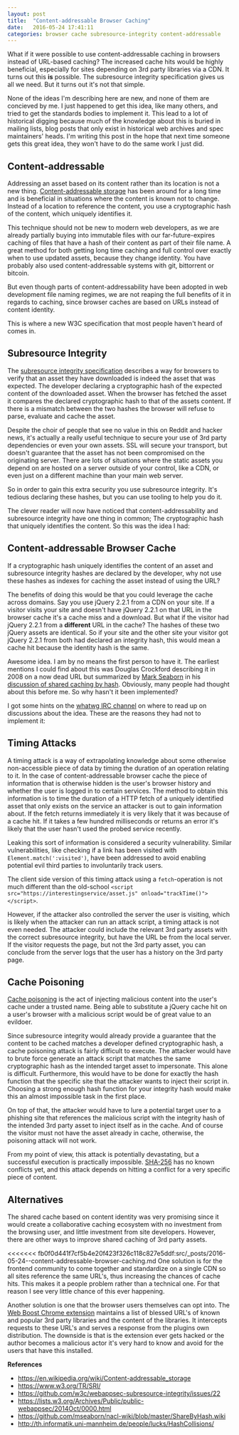 ```yaml
---
layout: post
title:  "Content-addressable Browser Caching"
date:   2016-05-24 17:41:11
categories: browser cache subresource-integrity content-addressable
---
```


What if it were possible to use content-addressable caching in browsers instead of URL-based caching? The increased cache hits would be highly beneficial, especially for sites depending on 3rd party libraries via a CDN. It turns out this **is** possible. The subresource integrity specification gives us all we need. But it turns out it's not that simple.

None of the ideas I'm describing here are new, and none of them are concieved by me. I just happened to get this idea, like many others, and tried to get the standards bodies to implement it. This lead to a lot of historical digging because much of the knowledge about this is buried in mailing lists, blog posts that only exist in historical web archives and spec maintainers' heads. I'm writing this post in the hope that next time someone gets this great idea, they won't have to do the same work I just did.


## Content-addressable

Addressing an asset based on its content rather than its location is not a new thing. [Content-addressable storage](https://en.wikipedia.org/wiki/Content-addressable_storage) has been around for a long time and is beneficial in situations where the content is known not to change. Instead of a location to reference the content, you use a cryptographic hash of the content, which uniquely identifies it.

This technique should not be new to modern web developers, as we are already partially buying into immutable files with our far-future-expires caching of files that have a hash of their content as part of their file name. A great method for both getting long time caching and full control over exactly when to use updated assets, because they change identity. You have probably also used content-addressable systems with git, bittorrent or bitcoin.

But even though parts of content-addressability have been adopted in web development file naming regimes, we are not reaping the full benefits of it in regards to caching, since browser caches are based on URLs instead of content identity.

This is where a new W3C specification that most people haven't heard of comes in.

## Subresource Integrity

The [subresource integrity specification](https://www.w3.org/TR/SRI/) describes a way for browsers to verify that an asset they have downloaded is indeed the asset that was expected. The developer declaring a cryptographic hash of the expected content of the downloaded asset. When the browser has fetched the asset it compares the declared cryptographic hash to that of the assets content. If there is a mismatch between the two hashes the browser will refuse to parse, evaluate and cache the asset.

Despite the choir of people that see no value in this on Reddit and hacker news, it's actually a really useful technique to secure your use of 3rd party dependencies or even your own assets. SSL will secure your transport, but doesn't guarantee that the asset has not been compromised on the originating server. There are lots of situations where the static assets you depend on are hosted on a server outside of your control, like a CDN, or even just on a different machine than your main web server.

So in order to gain this extra security you use subresource integrity. It's tedious declaring these hashes, but you can use tooling to help you do it.

The clever reader will now have noticed that content-addressability and subresource integrity have one thing in common; The cryptographic hash that uniquely identifies the content. So this was the idea I had:

## Content-addressable Browser Cache

If a cryptographic hash uniquely identifies the content of an asset and subresource integrity hashes are declared by the developer, why not use these hashes as indexes for caching the asset instead of using the URL?

The benefits of doing this would be that you could leverage the cache across domains. Say you use jQuery 2.2.1 from a CDN on your site. If a visitor visits your site and doesn't have jQuery 2.2.1 on that URL in the browser cache it's a cache miss and a download. But what if the visitor had jQuery 2.2.1 from a **different** URL in the cache? The hashes of these two jQuery assets are identical. So if your site and the other site your visitor got jQuery 2.2.1 from both had declared an integrity hash, this would mean a cache hit because the identity hash is the same.

Awesome idea. I am by no means the first person to have it. The earliest mentions I could find about this was Douglas Crockford describing it in 2008 on a now dead URL but summarized by [Mark Seaborn](https://github.com/mseaborn) in his [discussion of shared caching by hash](https://github.com/mseaborn/nacl-wiki/blob/master/ShareByHash.wiki#proposed-scheme). Obviously, many people had thought about this before me. So why hasn't it been implemented?

I got some hints on the [whatwg IRC channel](https://wiki.whatwg.org/wiki/IRC) on where to read up on discussions about the idea. These are the reasons they had not to implement it:

## Timing Attacks

A timing attack is a way of extrapolating knowledge about some otherwise non-accessible piece of data by timing the duration of an operation relating to it. In the case of content-addressable browser cache the piece of information that is otherwise hidden is the user's browser history and whether the user is logged in to certain services. The method to obtain this information is to time the duration of a HTTP fetch of a uniquely identified asset that only exists on the service an attacker is out to gain information about. If the fetch returns immediately it is very likely that it was because of a cache hit. If it takes a few hundred milliseconds or returns an error it's likely that the user hasn't used the probed service recently.

Leaking this sort of information is considered a security vulnerability. Similar vulnerabilities, like checking if a link has been visited with `Element.match(':visited')`, have been addressed to avoid enabling potential evil third parties to involuntarily track users.

The client side version of this timing attack using a `fetch`-operation is not much different than the old-school `<script src="https://interestingservice/asset.js" onload="trackTime()"></script>`.

However, if the attacker also controlled the server the user is visiting, which is likely when the attacker can run an attack script, a timing attack is not even needed. The attacker could include the relevant 3rd party assets with the correct subresource integrity, but have the URL be from the local server. If the visitor requests the page, but not the 3rd party asset, you can conclude from the server logs that the user has a history on the 3rd party page.

## Cache Poisoning

[Cache poisoning](http://th.informatik.uni-mannheim.de/people/lucks/HashCollisions/) is the act of injecting malicious content into the user's cache under a trusted name. Being able to substitute a jQuery cache hit on a user's browser with a malicious script would be of great value to an evildoer.

Since subresource integrity would already provide a guarantee that the content to be cached matches a developer defined cryptographic hash, a cache poisoning attack is fairly difficult to execute. The attacker would have to brute force generate an attack script that matches the same cryptographic hash as the intended target asset to impersonate. This alone is difficult. Furthermore, this would have to be done for exactly the hash function that the specific site that the attacker wants to inject their script in. Choosing a strong enough hash function for your integrity hash would make this an almost impossible task in the first place.

On top of that, the attacker would have to lure a potential target user to a phishing site that references the malicious script with the integrity hash of the intended 3rd party asset to inject itself as in the cache. And of course the visitor must not have the asset already in cache, otherwise, the poisoning attack will not work.

From my point of view, this attack is potentially devastating, but a successful execution is practically impossible. [SHA-256](https://en.wikipedia.org/wiki/SHA-2) has no known conflicts yet, and this attack depends on hitting a conflict for a very specific piece of content.

## Alternatives

The shared cache based on content identity was very promising since it would create a collaborative caching ecosystem with no investment from the browsing user, and little investment from site developers. However, there are other ways to improve shared caching of 3rd party assets.

<<<<<<< fb0f0d441f7cf5b4e20f423f326c118c827e5ddf:src/_posts/2016-05-24--content-addressable-browser-caching.md
One solution is for the frontend community to come together and standardize on a single CDN so all sites reference the same URL's, thus increasing the chances of cache hits. This makes it a people problem rather than a technical one. For that reason I see very little chance of this ever happening.

Another solution is one that the browser users themselves can opt into. The [Web Boost Chrome extension](https://chrome.google.com/webstore/detail/web-boost-wait-less-brows/ahbkhnpmoamidjgbneafjipbmdfpefad) maintains a list of blessed URL's of known and popular 3rd party libraries and the content of the libraries. It intercepts requests to these URL's and serves a response from the plugins own distribution. The downside is that is the extension ever gets hacked or the author becomes a malicious actor it's very hard to know and avoid for the users that have this installed.


**References**

- https://en.wikipedia.org/wiki/Content-addressable_storage
- https://www.w3.org/TR/SRI/
- https://github.com/w3c/webappsec-subresource-integrity/issues/22
- https://lists.w3.org/Archives/Public/public-webappsec/2014Oct/0000.html
- https://github.com/mseaborn/nacl-wiki/blob/master/ShareByHash.wiki
- http://th.informatik.uni-mannheim.de/people/lucks/HashCollisions/
